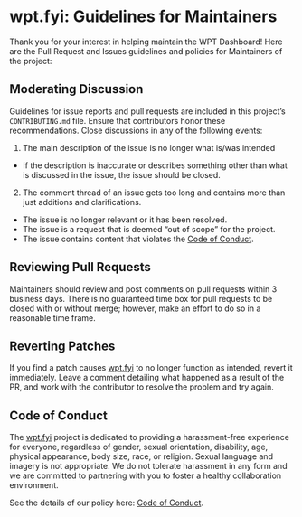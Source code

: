 # wpt.fyi: Guidelines for Maintainers

Thank you for your interest in helping maintain the WPT Dashboard! Here are the Pull Request and Issues guidelines and policies for Maintainers of the project:

## Moderating Discussion

Guidelines for issue reports and pull requests are included in this project’s `CONTRIBUTING.md` file. Ensure that contributors honor these recommendations. Close discussions in any of the following events:

1. The main description of the issue is no longer what is/was intended
  - If the description is inaccurate or describes something other than what is discussed in the issue, the issue should be closed.

2. The comment thread of an issue gets too long and contains more than just additions and clarifications.
  - The issue is no longer relevant or it has been resolved.
  - The issue is a request that is deemed “out of scope” for the project.
  - The issue contains content that violates the [Code of Conduct](CODE_OF_CONDUCT.md).

## Reviewing Pull Requests

Maintainers should review and post comments on pull requests within 3 business days. There is no guaranteed time box for pull requests to be closed with or without merge; however, make an effort to do so in a reasonable time frame.

## Reverting Patches

If you find a patch causes [wpt.fyi](http://wpt.fyi) to no longer function as intended, revert it immediately. Leave a comment detailing what happened as a result of the PR, and work with the contributor to resolve the problem and try again.


## Code of Conduct

The [wpt.fyi](https://github.com/w3c/wptdashboard) project is dedicated to providing a harassment-free experience for everyone, regardless of gender, sexual orientation, disability, age, physical appearance, body size, race, or religion. Sexual language and imagery is not appropriate. We do not tolerate harassment in any form and we are committed to partnering with you to foster a healthy collaboration environment.

See the details of our policy here: [Code of Conduct](https://github.com/w3c/wptdashboard/blob/master/CODE_OF_CONDUCT.md).
